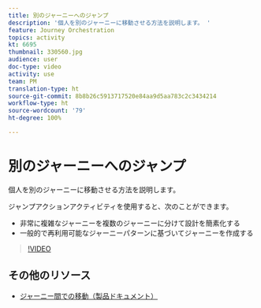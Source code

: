 ```yaml
---
title: 別のジャーニーへのジャンプ
description: '個人を別のジャーニーに移動させる方法を説明します。 '
feature: Journey Orchestration
topics: activity
kt: 6695
thumbnail: 330560.jpg
audience: user
doc-type: video
activity: use
team: PM
translation-type: ht
source-git-commit: 8b8b26c5913717520e84aa9d5aa783c2c3434214
workflow-type: ht
source-wordcount: '79'
ht-degree: 100%

---
```



# 別のジャーニーへのジャンプ

個人を別のジャーニーに移動させる方法を説明します。

ジャンプアクションアクティビティを使用すると、次のことができます。

* 非常に複雑なジャーニーを複数のジャーニーに分けて設計を簡素化する
* 一般的で再利用可能なジャーニーパターンに基づいてジャーニーを作成する

>[!VIDEO](https://video.tv.adobe.com/v/330560?quality=12&captions=jpn)

## その他のリソース

* [ジャーニー間での移動（製品ドキュメント）](https://experienceleague.adobe.com/docs/journeys/using/building-journeys/about-journey-building/action-activities/jump.html?lang=jp#building-journeys)

